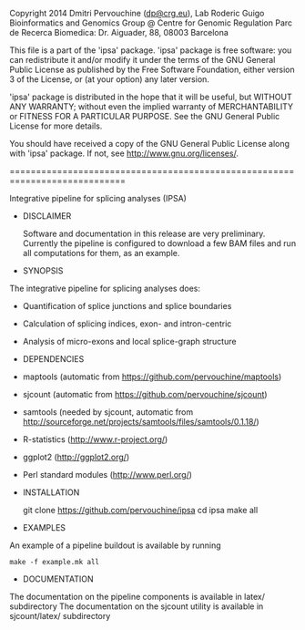 Copyright 2014 Dmitri Pervouchine (dp@crg.eu), Lab Roderic Guigo
Bioinformatics and Genomics Group @ Centre for Genomic Regulation
Parc de Recerca Biomedica: Dr. Aiguader, 88, 08003 Barcelona

This file is a part of the 'ipsa' package.
'ipsa' package is free software: you can redistribute it and/or modify
it under the terms of the GNU General Public License as published by
the Free Software Foundation, either version 3 of the License, or
(at your option) any later version.

'ipsa' package is distributed in the hope that it will be useful,
but WITHOUT ANY WARRANTY; without even the implied warranty of
MERCHANTABILITY or FITNESS FOR A PARTICULAR PURPOSE.  See the
GNU General Public License for more details.

You should have received a copy of the GNU General Public License
along with 'ipsa' package.  If not, see <http://www.gnu.org/licenses/>.

============================================================================

Integrative pipeline for splicing analyses (IPSA)

* DISCLAIMER
 
  Software and documentation in this release are very preliminary.
  Currently the pipeline is configured to download a few BAM files
  and run all computations for them, as an example. 

* SYNOPSIS

The integrative pipeline for splicing analyses does:

 * Quantification of splice junctions and splice boundaries
 * Calculation of splicing indices, exon- and intron-centric
 * Analysis of micro-exons and local splice-graph structure

* DEPENDENCIES

 * maptools (automatic from https://github.com/pervouchine/maptools)
 * sjcount (automatic from https://github.com/pervouchine/sjcount)
 * samtools (needed by sjcount, automatic from http://sourceforge.net/projects/samtools/files/samtools/0.1.18/)
 * R-statistics (http://www.r-project.org/)
 * ggplot2 (http://ggplot2.org/)
 * Perl standard modules (http://www.perl.org/)

* INSTALLATION

	git clone https://github.com/pervouchine/ipsa
	cd ipsa
	make all

* EXAMPLES

An example of a pipeline buildout is available by running

	make -f example.mk all

* DOCUMENTATION 

The documentation on the pipeline components is available in latex/ subdirectory
The documentation on the sjcount utility is available in sjcount/latex/ subdirectory

